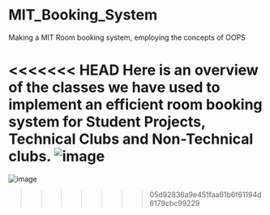# MIT_Booking_System
Making a MIT Room booking system, employing the concepts of OOPS

<<<<<<< HEAD
Here is an overview of the classes we have used to implement an efficient room booking system for Student Projects, Technical Clubs and Non-Technical clubs. 
![image](https://user-images.githubusercontent.com/66693577/133459860-6245f6af-d909-4e72-97dc-7e60fda63902.png)
=======
![image](https://user-images.githubusercontent.com/66693577/133818746-ba3e0b29-07b6-441c-9787-d5b39a92e125.png)
>>>>>>> 05d92836a9e451faa61b6f61194d6179cbc99229


